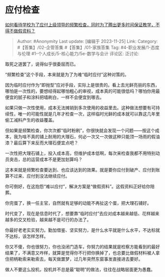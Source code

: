 # 应付检查
[如何看待学校为了应付上级领导的频繁检查，同时为了腾出更多时间保证教学，不得不做假资料？](https://www.zhihu.com/question/352795941/answer/3301463889)

> Author: #Anonymity
> Last update: [编辑于 2023-11-25]
> Link:
> Category: #【答集】/02-企管答集 #【答集】/01-家族答集
> Tag: #4-职业发展/1-态度与伦理  #1-个人成长/5-核心能力/5e-数学与会计
> 评论区:
> 泛讨论:

取死之道罢了，说得似乎很委屈而已。

“频繁检查”这个手段，本来就是为了为难“临时应付”这种对策的。

因为临时应付作为“即抛型”应对手段，实际上是很贵的。看上去光鲜亮丽的东西，哪怕是一次性的，要想经得起哪怕粗心的审视，成本真的可能很低吗？哪怕你用最便宜的腻子和涂料把墙刷白，一样不会便宜到哪去。

如果只做一次性使用，成本无法摊销到多次使用的收益里去。这种做法想要有可持续性，唯一的可能性就是几年才检查一次，这样临时光鲜的成本就可以靠这几年里偷工减料产生的收益覆盖。

但如果是频繁检查，你次次都“临时粉刷”，你很快就会发现一个问题——按这个成本，我为啥不真的铺上耐用的大理石，何必一次又一次做这种只能顶一场雨的假油漆？最后算下来反而大理石便宜点吧？

一次性把大理石铺上，投入成本高，但维护成本低啊，每次来检查我都不用特别动员突击，总的运营成本不是更加划算吗？

这本来就是频繁检查要达到、也应该达到的效果。就是要你应付到破产、应付到账算不过来、应付到没法继续应付。

你可倒好，在这抱怨“难以应付”，解决方案是“做假资料”。这假资料正好给你陪葬。

你完蛋了，换一任主官，自然就有足够的动能不再扯这个蛋，把大理石铺好。

时代变了，现在是信息时代了，想要靠“临时应付”去应对成本越来越低、花样越来越多的交叉检验，越来越不是可行的办法了。

你最好老老实实努力。勤加借鉴、坚实努力，是什么水平就是什么水平，不达标就不达标，该怎样怎样。

你又不傻，你也很努力，你也没闭门造车，你努力的结果就是检察方能看到的最好结果了，不满意又咋样，就算是觉得你不行把你换掉了，也总要比做假材料被人拿住把柄勒索来勒索去，每天做噩梦，过几年突然东窗事发直接进去要好。

做人不要这么投机，投机并不总是最“聪明”的做法，往往在战略层面更为愚蠢。
